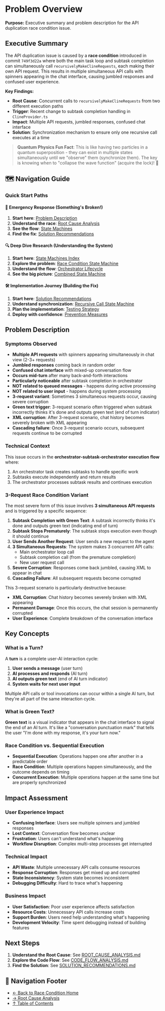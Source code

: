 # Problem Overview

**Purpose:** Executive summary and problem description for the API duplication race condition issue.

## Executive Summary

The API duplication issue is caused by a **race condition** introduced in commit `749f3d22a` where both the main task loop and subtask completion can simultaneously call `recursivelyMakeClineRequests`, each making their own API request. This results in multiple simultaneous API calls with spinners appearing in the chat interface, causing jumbled responses and confused user experience.

**Key Findings:**

- **Root Cause**: Concurrent calls to `recursivelyMakeClineRequests` from two different execution paths
- **Trigger**: Recent change to subtask completion handling in `ClineProvider.ts`
- **Impact**: Multiple API requests, jumbled responses, confused chat interface
- **Solution**: Synchronization mechanism to ensure only one recursive call executes at a time

> **Quantum Physics Fun Fact**: This is like having two particles in a quantum superposition - they can exist in multiple states simultaneously until we "observe" them (synchronize them). The key is knowing when to "collapse the wave function" (acquire the lock)! 🔬

## 🗺️ Navigation Guide

### Quick Start Paths

#### 🚨 **Emergency Response** (Something's Broken!)

1. **Start here**: [Problem Description](#problem-description)
2. **Understand the race**: [Root Cause Analysis](../race-condition/ROOT_CAUSE_ANALYSIS.md)
3. **See the flow**: [State Machines](../state-machines/)
4. **Find the fix**: [Solution Recommendations](../race-condition/SOLUTION_RECOMMENDATIONS.md)

#### 🔍 **Deep Dive Research** (Understanding the System)

1. **Start here**: [State Machines Index](../state-machines/INDEX.md)
2. **Explore the problem**: [Race Condition State Machine](../state-machines/RACE_CONDITION_STATE_MACHINE.md)
3. **Understand the flow**: [Orchestrator Lifecycle](../../orchestrator/ORCHESTRATOR_LIFECYCLE.md)
4. **See the big picture**: [Combined State Machine](../state-machines/COMBINED_STATE_MACHINE.md)

#### 🛠️ **Implementation Journey** (Building the Fix)

1. **Start here**: [Solution Recommendations](../race-condition/SOLUTION_RECOMMENDATIONS.md)
2. **Understand synchronization**: [Recursive Call State Machine](../state-machines/RECURSIVE_CALL_STATE_MACHINE.md)
3. **Plan the implementation**: [Testing Strategy](../race-condition/TESTING_STRATEGY.md)
4. **Deploy with confidence**: [Prevention Measures](../race-condition/PREVENTION_MEASURES.md)

## Problem Description

### Symptoms Observed

- **Multiple API requests** with spinners appearing simultaneously in chat view (2-3+ requests)
- **Jumbled responses** coming back in random order
- **Confused chat interface** with mixed-up conversation flow
- **Occurs mid-turn** after many back-and-forth interactions
- **Particularly noticeable** after subtask completion in orchestrator
- **NOT related to queued messages** - happens during active processing
- **NOT related to user input** - happens during system processing
- **3-request variant**: Sometimes 3 simultaneous requests occur, causing severe corruption
- **Green text trigger**: 3-request scenario often triggered when subtask incorrectly thinks it's done and outputs green text (end of turn indicator)
- **XML corruption**: After 3-request scenario, chat history becomes severely broken with XML appearing
- **Cascading failure**: Once 3-request scenario occurs, subsequent requests continue to be corrupted

### Technical Context

This issue occurs in the **orchestrator-subtask-orchestrator execution flow** where:

1. An orchestrator task creates subtasks to handle specific work
2. Subtasks execute independently and return results
3. The orchestrator processes subtask results and continues execution

### 3-Request Race Condition Variant

The most severe form of this issue involves **3 simultaneous API requests** and is triggered by a specific sequence:

1. **Subtask Completion with Green Text**: A subtask incorrectly thinks it's done and outputs green text (indicating end of turn)
2. **Subtask Stops Prematurely**: The subtask stops execution even though it should continue
3. **User Sends Another Request**: User sends a new request to the agent
4. **3 Simultaneous Requests**: The system makes 3 concurrent API calls:
    - Main orchestrator loop call
    - Subtask completion call (from the premature completion)
    - New user request call
5. **Severe Corruption**: Responses come back jumbled, causing XML to appear in chat
6. **Cascading Failure**: All subsequent requests become corrupted

This 3-request scenario is particularly destructive because:

- **XML Corruption**: Chat history becomes severely broken with XML appearing
- **Permanent Damage**: Once this occurs, the chat session is permanently corrupted
- **User Experience**: Complete breakdown of the conversation interface

## Key Concepts

### What is a Turn?

A **turn** is a complete user-AI interaction cycle:

1. **User sends a message** (user turn)
2. **AI processes and responds** (AI turn)
3. **AI outputs green text** (end of AI turn indicator)
4. **System waits for next user input**

Multiple API calls or tool invocations can occur within a single AI turn, but they're all part of the same interaction cycle.

### What is Green Text?

**Green text** is a visual indicator that appears in the chat interface to signal the end of an AI turn. It's like a "conversation punctuation mark" that tells the user "I'm done with my response, it's your turn now."

### Race Condition vs. Sequential Execution

- **Sequential Execution**: Operations happen one after another in a predictable order
- **Race Condition**: Multiple operations happen simultaneously, and the outcome depends on timing
- **Concurrent Execution**: Multiple operations happen at the same time but are properly synchronized

## Impact Assessment

### User Experience Impact

- **Confusing Interface**: Users see multiple spinners and jumbled responses
- **Lost Context**: Conversation flow becomes unclear
- **Frustration**: Users can't understand what's happening
- **Workflow Disruption**: Complex multi-step processes get interrupted

### Technical Impact

- **API Waste**: Multiple unnecessary API calls consume resources
- **Response Corruption**: Responses get mixed up and corrupted
- **State Inconsistency**: System state becomes inconsistent
- **Debugging Difficulty**: Hard to trace what's happening

### Business Impact

- **User Satisfaction**: Poor user experience affects satisfaction
- **Resource Costs**: Unnecessary API calls increase costs
- **Support Burden**: Users need help understanding what's happening
- **Development Velocity**: Time spent debugging instead of building features

## Next Steps

1. **Understand the Root Cause**: See [ROOT_CAUSE_ANALYSIS.md](ROOT_CAUSE_ANALYSIS.md)
2. **Explore the Code Flow**: See [CODE_FLOW_ANALYSIS.md](CODE_FLOW_ANALYSIS.md)
3. **Find the Solution**: See [SOLUTION_RECOMMENDATIONS.md](SOLUTION_RECOMMENDATIONS.md)

## 🧭 Navigation Footer

- [← Back to Race Condition Home](README.md)
- [→ Root Cause Analysis](ROOT_CAUSE_ANALYSIS.md)
- [↑ Table of Contents](README.md)
